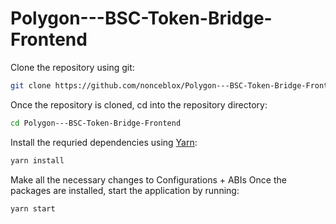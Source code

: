 # Polygon---BSC-Token-Bridge-Frontend

Clone the repository using git:

```bash
git clone https://github.com/nonceblox/Polygon---BSC-Token-Bridge-Frontend.git
```

Once the repository is cloned, cd into the repository directory:

```bash
cd Polygon---BSC-Token-Bridge-Frontend
```

Install the requried dependencies using [Yarn](https://yarnpkg.com/getting-started/install):

```bash
yarn install
```
Make all the necessary changes to Configurations + ABIs
Once the packages are installed, start the application by running:

```bash
yarn start
```
